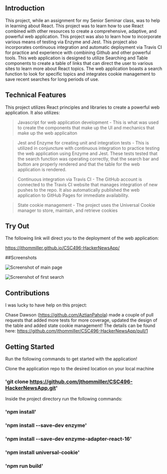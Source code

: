 ## Introduction

This project, while an assignment for my Senior Seminar class, was to help in learning about React. This project was to learn how to use React combined with other resources to create a comprehensive, adaptive, and powerful web application. This project was also to learn how to incorporate various means of testing via Enzyme and Jest. This project also incorporates continuous integration and automatic deployment via Travis CI for practice and experience with combining Github and other powerful tools. This web application is designed to utilize Searching and Table components to create a table of links that can direct the user to various sites to learn more about React topics. The web application boasts a search function to look for specific topics and integrates cookie management to save recent searches for long periods of use. 

## Technical Features
This project utilizes React principles and libraries to create a powerful web application. It also utilizes:

> Javascript for web application development - This is what was used to create the components that make up the UI and mechanics that make up the web applicaiton

> Jest and Enzyme for creating unit and integration tests - This is utilized in conjuncture with continuous integration to practice testing the web application using Enzyme and Jest. These tests tested that the search function was operating correctly, that the search bar and button are properly rendered and that the table for the web application is rendered.

>Continuous integration via Travis CI - The GitHub account is connected to the Travis CI website that manages integration of new pushes to the repo. It also automatically published the web application to GitHub Pages for immediate availability.

>State cookie management - The project uses the Universal Cookie manager to store, maintain, and retrieve cookies

## Try Out
The following link will direct you to the deployment of the web application: <br >

https://jthommiller.github.io/CSC496-HackerNewsApp/

##Screenshots

![Screenshot of main page](Screenshots/MainScreen)

![Screenshot of first search](Screenshots/Search1)

## Contributions
I was lucky to have help on this project:

Chase Dawson (https://github.com/AztianPahola) made a couple of pull requests that added more tests for more coverage, updated the design of the table and added state cookie management! The details can be found here: https://github.com/jthommiller/CSC496-HackerNewsApp/pull/1

## Getting Started
Run the following commands to get started with the application!

Clone the application repo to the desired location on your local machine
### 'git clone https://github.com/jthommiller/CSC496-HackerNewsApp.git'

Inside the project directory run the following commands:
### 'npm install'

### 'npm install --save-dev enzyme'

### 'npm install --save-dev enzyme-adapter-react-16'

### 'npm install universal-cookie'

### 'npm run build'


